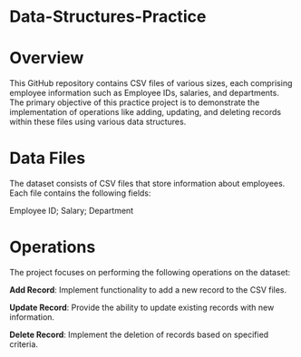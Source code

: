 # Data-Structures-Practice
# Overview
This GitHub repository contains CSV files of various sizes, each comprising employee information such as Employee IDs, salaries, and departments. The primary objective of this practice project is to demonstrate the implementation of operations like adding, updating, and deleting records within these files using various data structures.

# Data Files
The dataset consists of CSV files that store information about employees. Each file contains the following fields:

Employee ID;
Salary;
Department

# Operations
The project focuses on performing the following operations on the dataset:

**Add Record**: Implement functionality to add a new record to the CSV files.

**Update Record**: Provide the ability to update existing records with new information.

**Delete Record**: Implement the deletion of records based on specified criteria.
